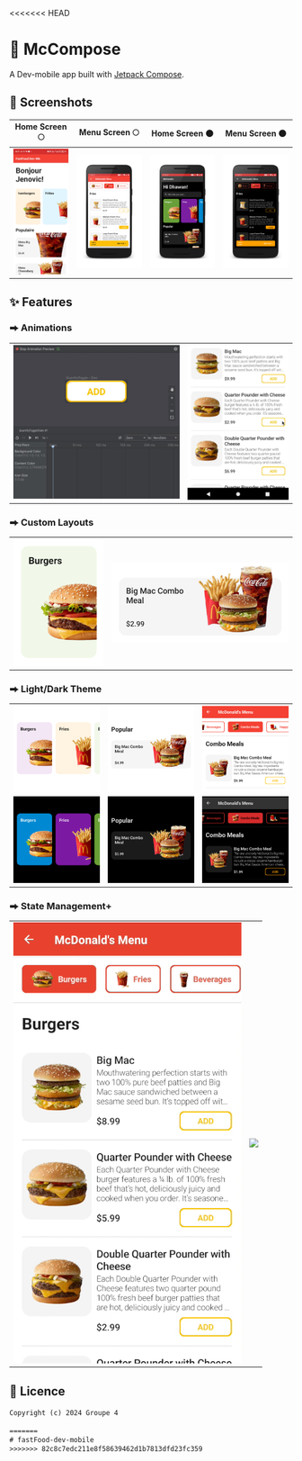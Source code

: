 <<<<<<< HEAD
# 🍔 McCompose

A Dev-mobile app built with [Jetpack Compose](https://developer.android.com/jetpack/compose).

## 📱 Screenshots

| Home Screen 🌕                    | Menu Screen 🌕                    | Home Screen 🌑 | Menu Screen 🌑                   |
|-----------------------------------|-----------------------------------| ---- |----------------------------------|
| ![](images/beta.jpg) | ![](images/menu-screen-light.png) | ![](images/home-screen-dark.png) | ![](images/menu-screen-dark.png) |

## ✨ Features

### ⮕ Animations
|  |  |
| ---- | ---- |
| ![](images/quantity-toggle-animation-ide.gif) | ![](images/menu-screen-cart-button-animation.gif) |0000

### ⮕ Custom Layouts
|  |  |
| ---- | ---- |
| ![](images/spotlight-card-ui.png) | ![](images/menu-item-card-ui.png) |

### ⮕ Light/Dark Theme
|  |  |  |
| ---- | ---- | ---- |
| ![](images/light-theme-ui-1.png) | ![](images/light-theme-ui-2.png) | ![](images/light-theme-ui-3.png) |
| ![](images/dark-theme-ui-1.png) | ![](images/dark-theme-ui-2.png) | ![](images/dark-theme-ui-3.png) |

### ⮕ State Management+
|  |  |
| ---- | ---- |
| ![](images/menu-screen-state-management-1.gif) | ![](images/menu-screen-state-management-2.gif) |

## 📄 Licence
```
Copyright (c) 2024 Groupe 4

=======
# fastFood-dev-mobile
>>>>>>> 82c8c7edc211e8f58639462d1b7813dfd23fc359
